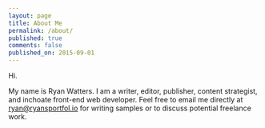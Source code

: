 ```yaml
---
layout: page
title: About Me
permalink: /about/
published: true
comments: false
published_on: 2015-09-01
---
```


Hi. 

My name is Ryan Watters. I am a writer, editor, publisher, content strategist, and inchoate front-end web developer. Feel free to email me directly at [ryan@ryansportfol.io](mailto:ryan@ryansportfol.io?subject=ryansportfol.io) for writing samples or to discuss potential freelance work.